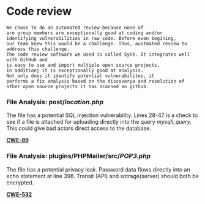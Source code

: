 
# Code review
	We chose to do an automated review because none of 
	are group members are exceptionally good at coding and/or 
	identifying vulnerabilities in raw code. Before even begining, 
	our team knew this would be a challenge. Thus, auotmated review to address this challenge.
	The code review software we used is called Synk. It integrates well with GitHub and
	is easy to use and import multiple open source projects.
	In additionj it is exceptionally good at analysis.
	Not only does it identify potential vulnerabilites, it
	performs a fix analysis based on the discoverya and resolution of
	other open source projects it has scanned on github.

### File Analysis: post/*location.php*

The file has a potential SQL injection vulnerabiilty.
Lines 28-47 is a check to see if a file is attached for uploading directly into
the query *mysqli_query.* This could give bad actors direct access to the database.

**[CWE-89](https://cwe.mitre.org/data/definitions/89.html)**

### File Analysis: plugins/PHPMailer/src/*POP3.php*

The file has a potential privacy leak.
Password data flows directly into an echo statement at line 396. 
Transit (API) and sotrage(server) should both be encrypted.

**[CWE-532](https://cwe.mitre.org/data/definitions/532.html)**
